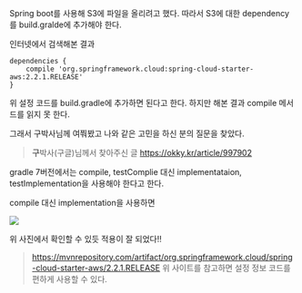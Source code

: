 Spring boot를 사용해 S3에 파일을 올리려고 했다. 따라서 S3에 대한 dependency를 build.gralde에 추가해야 한다.

인터넷에서 검색해본 결과
```
dependencies {
    compile 'org.springframework.cloud:spring-cloud-starter-aws:2.2.1.RELEASE'
}
```
위 설정 코드를 build.gradle에 추가하면 된다고 한다. 하지만 해본 결과
compile 메서드를 읽지 못 한다.

그래서 구박사님께 여쭤봤고 나와 같은 고민을 하신 분의 질문을 찾았다.
> **구**박사(구글)님께서 찾아주신 글 
https://okky.kr/article/997902

gradle 7버전에서는 compile, testComplie 대신 implementataion, testImplementation을 사용해야 한다고 한다.

compile 대신 implementation을 사용하면

![](https://images.velog.io/images/rudwnd33/post/ac46b43b-356b-4b7b-b27a-e1ff8395b64b/%E1%84%89%E1%85%B3%E1%84%8F%E1%85%B3%E1%84%85%E1%85%B5%E1%86%AB%E1%84%89%E1%85%A3%E1%86%BA%202021-11-27%20%E1%84%8B%E1%85%A9%E1%84%8C%E1%85%A5%E1%86%AB%2012.45.33.png)

위 사진에서 확인할 수 있듯 적용이 잘 되었다!!

> https://mvnrepository.com/artifact/org.springframework.cloud/spring-cloud-starter-aws/2.2.1.RELEASE
위 사이트를 참고하면 설정 정보 코드를 편하게 사용할 수 있다.





